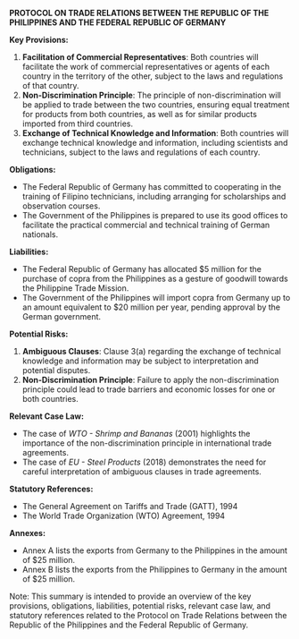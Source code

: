 **PROTOCOL ON TRADE RELATIONS BETWEEN THE REPUBLIC OF THE PHILIPPINES AND THE FEDERAL REPUBLIC OF GERMANY**

**Key Provisions:**

1. **Facilitation of Commercial Representatives**: Both countries will facilitate the work of commercial representatives or agents of each country in the territory of the other, subject to the laws and regulations of that country.
2. **Non-Discrimination Principle**: The principle of non-discrimination will be applied to trade between the two countries, ensuring equal treatment for products from both countries, as well as for similar products imported from third countries.
3. **Exchange of Technical Knowledge and Information**: Both countries will exchange technical knowledge and information, including scientists and technicians, subject to the laws and regulations of each country.

**Obligations:**

* The Federal Republic of Germany has committed to cooperating in the training of Filipino technicians, including arranging for scholarships and observation courses.
* The Government of the Philippines is prepared to use its good offices to facilitate the practical commercial and technical training of German nationals.

**Liabilities:**

* The Federal Republic of Germany has allocated $5 million for the purchase of copra from the Philippines as a gesture of goodwill towards the Philippine Trade Mission.
* The Government of the Philippines will import copra from Germany up to an amount equivalent to $20 million per year, pending approval by the German government.

**Potential Risks:**

1. **Ambiguous Clauses**: Clause 3(a) regarding the exchange of technical knowledge and information may be subject to interpretation and potential disputes.
2. **Non-Discrimination Principle**: Failure to apply the non-discrimination principle could lead to trade barriers and economic losses for one or both countries.

**Relevant Case Law:**

* The case of _WTO - Shrimp and Bananas_ (2001) highlights the importance of the non-discrimination principle in international trade agreements.
* The case of _EU - Steel Products_ (2018) demonstrates the need for careful interpretation of ambiguous clauses in trade agreements.

**Statutory References:**

* The General Agreement on Tariffs and Trade (GATT), 1994
* The World Trade Organization (WTO) Agreement, 1994

**Annexes:**

* Annex A lists the exports from Germany to the Philippines in the amount of $25 million.
* Annex B lists the exports from the Philippines to Germany in the amount of $25 million.

Note: This summary is intended to provide an overview of the key provisions, obligations, liabilities, potential risks, relevant case law, and statutory references related to the Protocol on Trade Relations between the Republic of the Philippines and the Federal Republic of Germany.